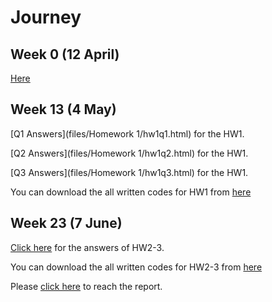 # Journey

## Week 0 (12 April)

[Here](https://github.com/ETM-58D/spring20-ayhanertuglu/tree/master/files/Homework%200/homeworkkk_0.html)

## Week 13 (4 May)

[Q1 Answers](files/Homework 1/hw1q1.html) for the HW1.

[Q2 Answers](files/Homework 1/hw1q2.html) for the HW1.

[Q3 Answers](files/Homework 1/hw1q3.html) for the HW1.

You can download the all written codes for HW1 from [here](https://github.com/ETM-58D/spring20-ayhanertuglu/tree/master/files/Homework%201/q1-2-3.R)

## Week 23 (7 June)

[Click here](https://github.com/ETM-58D/spring20-ayhanertuglu/tree/master/files/Homework%202-3/hw2-3.html) for the answers of HW2-3.

You can download the all written codes for HW2-3 from [here](https://github.com/ETM-58D/spring20-ayhanertuglu/tree/master/files/Homework%202-3/Homework2-3.R)

Please [click here](https://github.com/ETM-58D/spring20-ayhanertuglu/tree/master/files/Homework%202-3/Homework2-3.docx) to reach the report.
